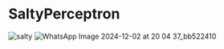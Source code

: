 # SaltyPerceptron

![salty](https://github.com/user-attachments/assets/da2e972a-e065-4b31-8917-fcddcad24eb0)
![WhatsApp Image 2024-12-02 at 20 04 37_bb522410](https://github.com/user-attachments/assets/6f6bdc8a-059e-4e59-87db-22463ed50997)
